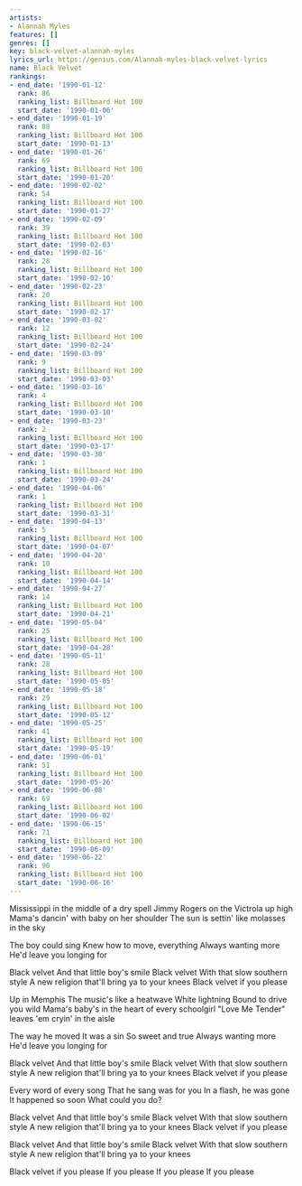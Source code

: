 ```yaml
---
artists:
- Alannah Myles
features: []
genres: []
key: black-velvet-alannah-myles
lyrics_url: https://genius.com/Alannah-myles-black-velvet-lyrics
name: Black Velvet
rankings:
- end_date: '1990-01-12'
  rank: 86
  ranking_list: Billboard Hot 100
  start_date: '1990-01-06'
- end_date: '1990-01-19'
  rank: 80
  ranking_list: Billboard Hot 100
  start_date: '1990-01-13'
- end_date: '1990-01-26'
  rank: 69
  ranking_list: Billboard Hot 100
  start_date: '1990-01-20'
- end_date: '1990-02-02'
  rank: 54
  ranking_list: Billboard Hot 100
  start_date: '1990-01-27'
- end_date: '1990-02-09'
  rank: 39
  ranking_list: Billboard Hot 100
  start_date: '1990-02-03'
- end_date: '1990-02-16'
  rank: 28
  ranking_list: Billboard Hot 100
  start_date: '1990-02-10'
- end_date: '1990-02-23'
  rank: 20
  ranking_list: Billboard Hot 100
  start_date: '1990-02-17'
- end_date: '1990-03-02'
  rank: 12
  ranking_list: Billboard Hot 100
  start_date: '1990-02-24'
- end_date: '1990-03-09'
  rank: 9
  ranking_list: Billboard Hot 100
  start_date: '1990-03-03'
- end_date: '1990-03-16'
  rank: 4
  ranking_list: Billboard Hot 100
  start_date: '1990-03-10'
- end_date: '1990-03-23'
  rank: 2
  ranking_list: Billboard Hot 100
  start_date: '1990-03-17'
- end_date: '1990-03-30'
  rank: 1
  ranking_list: Billboard Hot 100
  start_date: '1990-03-24'
- end_date: '1990-04-06'
  rank: 1
  ranking_list: Billboard Hot 100
  start_date: '1990-03-31'
- end_date: '1990-04-13'
  rank: 5
  ranking_list: Billboard Hot 100
  start_date: '1990-04-07'
- end_date: '1990-04-20'
  rank: 10
  ranking_list: Billboard Hot 100
  start_date: '1990-04-14'
- end_date: '1990-04-27'
  rank: 14
  ranking_list: Billboard Hot 100
  start_date: '1990-04-21'
- end_date: '1990-05-04'
  rank: 25
  ranking_list: Billboard Hot 100
  start_date: '1990-04-28'
- end_date: '1990-05-11'
  rank: 28
  ranking_list: Billboard Hot 100
  start_date: '1990-05-05'
- end_date: '1990-05-18'
  rank: 29
  ranking_list: Billboard Hot 100
  start_date: '1990-05-12'
- end_date: '1990-05-25'
  rank: 41
  ranking_list: Billboard Hot 100
  start_date: '1990-05-19'
- end_date: '1990-06-01'
  rank: 51
  ranking_list: Billboard Hot 100
  start_date: '1990-05-26'
- end_date: '1990-06-08'
  rank: 69
  ranking_list: Billboard Hot 100
  start_date: '1990-06-02'
- end_date: '1990-06-15'
  rank: 71
  ranking_list: Billboard Hot 100
  start_date: '1990-06-09'
- end_date: '1990-06-22'
  rank: 90
  ranking_list: Billboard Hot 100
  start_date: '1990-06-16'
---
```

Mississippi in the middle of a dry spell
Jimmy Rogers on the Victrola up high
Mama's dancin' with baby on her shoulder
The sun is settin' like molasses in the sky


The boy could sing
Knew how to move, everything
Always wanting more
He'd leave you longing for


Black velvet
And that little boy's smile
Black velvet
With that slow southern style
A new religion that'll bring ya to your knees
Black velvet if you please


Up in Memphis
The music's like a heatwave
White lightning
Bound to drive you wild
Mama's baby's in the heart of every schoolgirl
"Love Me Tender" leaves 'em cryin' in the aisle


The way he moved
It was a sin
So sweet and true
Always wanting more
He'd leave you longing for


Black velvet
And that little boy's smile
Black velvet
With that slow southern style
A new religion that'll bring ya to your knees
Black velvet if you please


Every word of every song
That he sang was for you
In a flash, he was gone
It happened so soon
What could you do?


Black velvet
And that little boy's smile
Black velvet
With that slow southern style
A new religion that'll bring ya to your knees
Black velvet if you please

Black velvet
And that little boy's smile
Black velvet
With that slow southern style
A new religion that'll bring ya to your knees


Black velvet if you please
If you please
If you please
If you please
